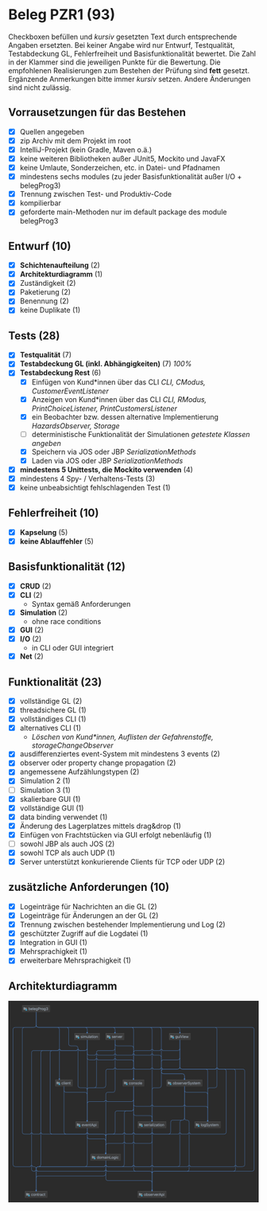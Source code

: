 # Beleg PZR1 (93)
Checkboxen befüllen und _kursiv_ gesetzten Text durch entsprechende Angaben ersetzten.
Bei keiner Angabe wird nur Entwurf, Testqualität, Testabdeckung GL, Fehlerfreiheit und Basisfunktionalität bewertet.
Die Zahl in der Klammer sind die jeweiligen Punkte für die Bewertung.
Die empfohlenen Realisierungen zum Bestehen der Prüfung sind **fett** gesetzt.
Ergänzende Anmerkungen bitte immer _kursiv_ setzen. Andere Änderungen sind nicht zulässig.

## Vorrausetzungen für das Bestehen
- [x] Quellen angegeben
- [x] zip Archiv mit dem Projekt im root
- [x] IntelliJ-Projekt (kein Gradle, Maven o.ä.)
- [x] keine weiteren Bibliotheken außer JUnit5, Mockito und JavaFX
- [x] keine Umlaute, Sonderzeichen, etc. in Datei- und Pfadnamen
- [x] mindestens sechs modules (zu jeder Basisfunktionalität außer I/O + belegProg3)
- [x] Trennung zwischen Test- und Produktiv-Code
- [x] kompilierbar
- [x] geforderte main-Methoden nur im default package des module belegProg3

## Entwurf (10)
- [x] **Schichtenaufteilung** (2)
- [x] **Architekturdiagramm** (1)
- [x] Zuständigkeit (2)
- [x] Paketierung (2)
- [x] Benennung (2)
- [x] keine Duplikate (1)

## Tests (28)
- [x] **Testqualität** (7)
- [x] **Testabdeckung GL (inkl. Abhängigkeiten)** (7) _100%_
- [x] **Testabdeckung Rest** (6)
  - [x] Einfügen von Kund*innen über das CLI _CLI, CModus, CustomerEventListener_
  - [x] Anzeigen von Kund*innen über das CLI _CLI, RModus, PrintChoiceListener, PrintCustomersListener_
  - [x] ein Beobachter bzw. dessen alternative Implementierung _HazardsObserver, Storage_
  - [ ] deterministische Funktionalität der Simulationen _getestete Klassen angeben_
  - [x] Speichern via JOS oder JBP _SerializationMethods_
  - [x] Laden via JOS oder JBP _SerializationMethods_
- [x] **mindestens 5 Unittests, die Mockito verwenden** (4)
- [x] mindestens 4 Spy- / Verhaltens-Tests (3)
- [x] keine unbeabsichtigt fehlschlagenden Test (1)

## Fehlerfreiheit (10)
- [x] **Kapselung** (5)
- [x] **keine Ablauffehler** (5)

## Basisfunktionalität (12)
- [x] **CRUD** (2)
- [x] **CLI** (2)
  * Syntax gemäß Anforderungen
- [x] **Simulation** (2)
  * ohne race conditions
- [x] **GUI** (2)
- [x] **I/O** (2)
  * in CLI oder GUI integriert
- [x] **Net** (2)

## Funktionalität (23)
- [x] vollständige GL (2)
- [x] threadsichere GL (1)
- [x] vollständiges CLI (1)
- [x] alternatives CLI (1)
  * _Löschen von Kund*innen, Auflisten der Gefahrenstoffe, storageChangeObserver_
- [x] ausdifferenziertes event-System mit mindestens 3 events (2)
- [x] observer oder property change propagation (2)
- [x] angemessene Aufzählungstypen (2)
- [x] Simulation 2 (1)
- [ ] Simulation 3 (1)
- [x] skalierbare GUI (1)
- [x] vollständige GUI (1)
- [x] data binding verwendet (1)
- [x] Änderung des Lagerplatzes mittels drag&drop (1)
- [x] Einfügen von Frachtstücken via GUI erfolgt nebenläufig (1)
- [ ] sowohl JBP als auch JOS (2)
- [x] sowohl TCP als auch UDP (1)
- [x] Server unterstützt konkurierende Clients für TCP oder UDP (2)

## zusätzliche Anforderungen (10)
- [x] Logeinträge für Nachrichten an die GL (2)
- [x] Logeinträge für Änderungen an der GL (2)
- [x] Trennung zwischen bestehender Implementierung und Log (2)
- [x] geschützter Zugriff auf die Logdatei (1)
- [x] Integration in GUI (1)
- [x] Mehrsprachigkeit (1)
- [x] erweiterbare Mehrsprachigkeit (1)

## Architekturdiagramm
![Architekturdiagramm](architecture.png)
